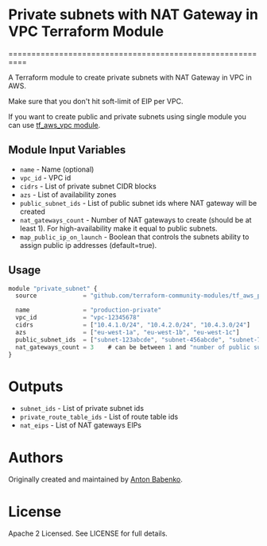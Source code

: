 # Private subnets with NAT Gateway in VPC Terraform Module
==========================================================

A Terraform module to create private subnets with NAT Gateway in VPC in AWS.

Make sure that you don't hit soft-limit of EIP per VPC.

If you want to create public and private subnets using single module you can use [tf_aws_vpc module](https://github.com/terraform-community-modules/tf_aws_vpc).


Module Input Variables
----------------------

- `name` - Name (optional)
- `vpc_id` - VPC id
- `cidrs` - List of private subnet CIDR blocks
- `azs` - List of availability zones
- `public_subnet_ids` - List of public subnet ids where NAT gateway will be created
- `nat_gateways_count` - Number of NAT gateways to create (should be at least 1). For high-availability make it equal to public subnets.
- `map_public_ip_on_launch` - Boolean that controls the subnets ability to assign public ip addresses (default=true).

Usage
-----

```js
module "private_subnet" {
  source             = "github.com/terraform-community-modules/tf_aws_private_subnet_nat_gateway"

  name               = "production-private"
  vpc_id             = "vpc-12345678"
  cidrs              = ["10.4.1.0/24", "10.4.2.0/24", "10.4.3.0/24"]
  azs                = ["eu-west-1a", "eu-west-1b", "eu-west-1c"]
  public_subnet_ids  = ["subnet-123abcde", "subnet-456abcde", "subnet-789abcde"]
  nat_gateways_count = 3    # can be between 1 and "number of public subnets".
}
```

Outputs
=======

- `subnet_ids` - List of private subnet ids
- `private_route_table_ids` - List of route table ids
- `nat_eips` - List of NAT gateways EIPs

Authors
=======

Originally created and maintained by [Anton Babenko](https://github.com/antonbabenko).

License
=======

Apache 2 Licensed. See LICENSE for full details.
